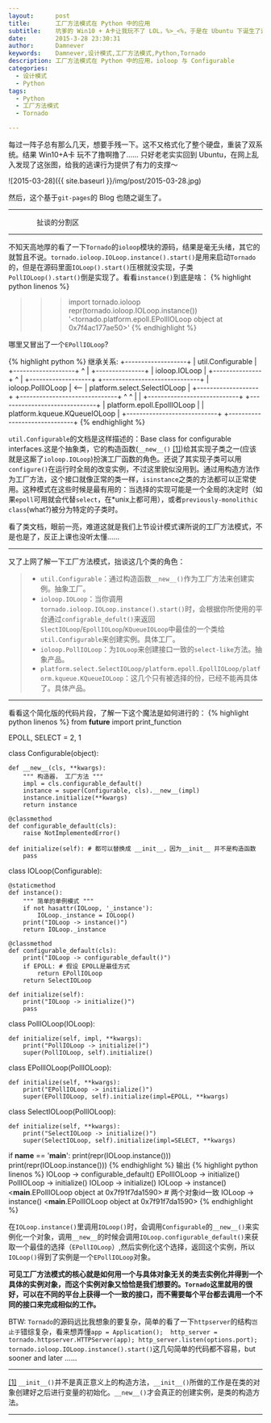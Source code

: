 ```yaml
---
layout:      post
title:       工厂方法模式在 Python 中的应用
subtitle:    坑爹的 Win10 + A卡让我玩不了 LOL，%>_<%，于是在 Ubuntu 下诞生了这个 Blog
date:        2015-3-28 23:30:31
author:      Damnever
keywords:    Damnever,设计模式,工厂方法模式,Python,Tornado
description: 工厂方法模式在 Python 中的应用，ioloop 与 Configurable
categories:
  - 设计模式
  - Python
tags:
  - Python
  - 工厂方法模式
  - Tornado

---
```


每过一阵子总有那么几天，想要手残一下。这不又格式化了整个硬盘，重装了双系统。结果 Win10+A卡 玩不了撸啊撸了…… 只好老老实实回到 Ubuntu，在网上乱入发现了这张图，给我的逃课行为提供了有力的支撑～

![2015-03-28]({{ site.baseurl }}/img/post/2015-03-28.jpg)

然后，这个基于`git-pages`的 Blog 也随之诞生了。

---
&emsp;&emsp;&emsp;&emsp;扯谈的分割区

---

不知天高地厚的看了一下`Tornado`的`ioloop`模块的源码，结果是毫无头绪，其它的就暂且不说。`tornado.ioloop.IOLoop.instance().start()`是用来启动`Tornado`的，但是在源码里面`IOLoop().start()`压根就没实现，子类`PollIOLoop().start()`倒是实现了。看看`instance()`到底是啥：
{% highlight python linenos %}
>>> import tornado.ioloop
>>> repr(tornado.ioloop.IOLoop.instance())
'<tornado.platform.epoll.EPollIOLoop object at 0x7f4ac177ae50>'
{% endhighlight %}

哪里又冒出了一个`EPollIOLoop`?

{% highlight python %}
继承关系:
                    +-------------------+
                    | util.Configurable |
                    +-------------------+
                            ^
                            |
                    +---------------+
                    | ioloop.IOLoop |
                    +---------------+
                            ^
                            |
                    +-------------------+     +------------------------------+
                    | ioloop.PollIOLoop | <-- | platform.select.SelectIOLoop |
                    +-------------------+     +------------------------------+
                         ^            ^
                         |            |
+----------------------------+    +------------------------------+
| platform.epoll.EpollIOLoop |    | platform.kqueue.KQueueIOLoop |
+----------------------------+    +------------------------------+
{% endhighlight %}

`util.Configurable`的文档是这样描述的：Base class for configurable interfaces.这是个抽象类，它的构造函数(<span id="r1">`__new__()` [[1]](#1)</span>)给其实现子类之一(应该就是这厮了`ioloop.IOLoop`)扮演工厂函数的角色。还说了其实现子类可以用`configure()`在运行时全局的改变实例，不过这里貌似没用到。通过用构造方法作为工厂方法，这个接口就像正常的类一样，`isinstance`之类的方法都可以正常使用。这种模式在这些时候是最有用的：当选择的实现可能是一个全局的决定时（如果`epoll`可用就会代替`select`，在*unix上都可用），或者`previously-monolithic class`(what?)被分为特定的子类时。

看了类文档，眼前一亮，难道这就是我们上节设计模式课所说的工厂方法模式，不是也是了，反正上课也没听太懂……

---

又了上网了解一下工厂方法模式，拙谈这几个类的角色：

> - `util.Configurable`：通过构造函数`__new__()`作为工厂方法来创建实例。抽象工厂。
> - `ioloop.IOLoop`：当你调用`tornado.ioloop.IOLoop.instance().start()`时，会根据你所使用的平台通过`configrable_defult()`来返回`SlectIOLoop`/`EpollIOLoop`/`KQueueIOLoop`中最佳的一个类给`util.Configurable`来创建实例。具体工厂。
> - `ioloop.PollIOLoop`：为`IOLoop`来创建接口一致的`select-like`方法。抽象产品。
> - `platform.select.SelectIOLoop/platform.epoll.EpollIOLoop/platform.kqueue.KQueueIOLoop`：这几个只有被选择的份，已经不能再具体了。具体产品。

---

看看这个简化版的代码片段，了解一下这个魔法是如何进行的：
{% highlight python linenos %}
from __future__ import print_function

EPOLL, SELECT = 2, 1

class Configurable(object):

    def __new__(cls, **kwargs):
        """ 构造器， 工厂方法 """
        impl = cls.configurable_default()
        instance = super(Configurable, cls).__new__(impl)
        instance.initialize(**kwargs)
        return instance

    @classmethod
    def configurable_default(cls):
        raise NotImplementedError()

    def initialize(self): # 都可以替换成 __init__，因为__init__ 并不是构造函数
        pass


class IOLoop(Configurable):

    @staticmethod
    def instance():
        """ 简单的单例模式 """
        if not hasattr(IOLoop, '_instance'):
            IOLoop._instance = IOLoop()
        print("IOLoop -> instance()")
        return IOLoop._instance

    @classmethod
    def configurable_default(cls):
        print("IOLoop -> configurable_default()")
        if EPOLL: # 假设 EPOLL是最佳方式
            return EPollIOLoop
        return SelectIOLoop

    def initialize(self):
        print("IOLoop -> initialize()")
        pass


class PollIOLoop(IOLoop):

    def initialize(self, impl, **kwargs):
        print("PollIOLoop -> initialize()")
        super(PollIOLoop, self).initialize()


class EPollIOLoop(PollIOLoop):

    def initialize(self, **kwargs):
        print("EPollIOLoop -> initialize()")
        super(EPollIOLoop, self).initialize(impl=EPOLL, **kwargs)


class SelectIOLoop(PollIOLoop):

    def initialize(self, **kwargs):
        print("SelectIOLoop -> initialize()")
        super(SelectIOLoop, self).initialize(impl=SELECT, **kwargs)

if __name__ == '__main__':
    print(repr(IOLoop.instance()))
	print(repr(IOLoop.instance()))
{% endhighlight %}
输出
{% highlight python linenos %}
IOLoop -> configurable_default()
EPollIOLoop -> initialize()
PollIOLoop -> initialize()
IOLoop -> initialize()
IOLoop -> instance()
<__main__.EPollIOLoop object at 0x7f91f7da1590>  # 两个对象id一致
IOLoop -> instance()
<__main__.EPollIOLoop object at 0x7f91f7da1590>
{% endhighlight %}

在`IOLoop.instance()`里调用`IOLoop()`时，会调用`Configurable`的`__new__()`来实例化一个对象，调用`__new__`的时候会调用`IOLoop.configurable_default()`来获取一个最佳的选择（`EPollIOLoop`）,然后实例化这个选择，返回这个实例，所以`IOLoop()`得到了实例是一个`EPollIOLoop`对象。

**可见工厂方法模式的核心就是如何用一个与具体对象无关的类去实例化并得到一个具体的实例对象，而这个实例对象又恰恰是我们想要的。`Tornado`这里就用的很好，可以在不同的平台上获得一个一致的接口，而不需要每个平台都去调用一个不同的接口来完成相似的工作。**

BTW: `Tornado`的源码远比我想象的要复杂，简单的看了一下`httpserver`的结构`岂止于`错综复杂，看来想弄懂`app = Application();  http_server = tornado.httpserver.HTTPServer(app); http_server.listen(options.port); tornado.ioloop.IOLoop.instance().start()`这几句简单的代码都不容易，but sooner and later ......

---

<span id="1" class="caption text-muted">[[1]](#r1) `__init__()`并不是真正意义上的构造方法，`__init__()`所做的工作是在类的对象创建好之后进行变量的初始化。`__new__()`才会真正的创建实例，是类的构造方法。</span>

***
